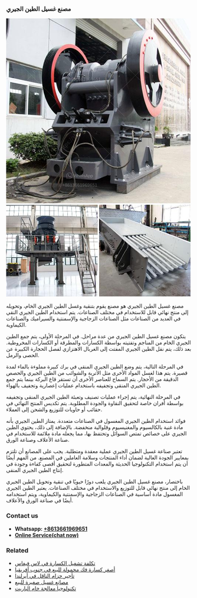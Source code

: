 <h3>مصنع غسيل الطين الجيري</h3><img src='1701853626.jpg' alt=''><p>مصنع غسيل الطين الجيري هو مصنع يقوم بتنقية وغسل الطين الجيري الخام، وتحويله إلى منتج نهائي قابل للاستخدام في مختلف الصناعات. يتم استخدام الطين الجيري النقي في العديد من الصناعات مثل الصناعات الزجاجية والإسمنتية والسيراميك والصناعات الكيماوية.</p><p>يتكون مصنع غسيل الطين الجيري من عدة مراحل. في المرحلة الأولى، يتم جمع الطين الجيري الخام من المناجم وتفتيته بواسطة الكسارات والمطرقة أو الكسارات المخروطية. بعد ذلك، يتم نقل الطين الجيري المفتت إلى الغربال الاهتزازي لفصل الحجارة الكبيرة عن الحصى والرمل.</p><p>في المرحلة التالية، يتم وضع الطين الجيري المنقى في برك كبيرة مملوءة بالماء لمدة قصيرة. يتم هذا لغسل المواد الأخرى مثل الأتربة والشوائب من الطين الجيري والحصص الدقيقة من الأحجار. يتم السماح للعناصر الأخرى أن تستقر قاع البركة بينما يتم جمع الطين الجيري المنقى وتجفيفه باستخدام عمليات إعصارية وتجفيف بالهواء.</p><p>في المرحلة النهائية، يتم إجراء عمليات تصنيف وتعبئة الطين الجيري المنقى وتجفيفه بواسطة أفران خاصة لتحقيق النقاوة والجودة المطلوبة. يتم تكديس المنتج النهائي في حقائب أو حاويات للتوزيع والشحن إلى العملاء.</p><p>فوائد استخدام الطين الجيري المغسول في الصناعات متعددة. يمتاز الطين الجيري بأنه مادة غنية بالكالسيوم والمغنيسيوم وقلوالية منخفضة. بالإضافة إلى ذلك، يحتوي الطين الجيري على خصائص تمتص السوائل وتحتفظ بها، مما يجعله مادة ملائمة للاستخدام في صناعة الأعلاف وصناعة الورق.</p><p>تعتبر صناعة غسيل الطين الجيري عملية معقدة ومتطلبة. يجب على المصانع أن تلتزم بمعايير الجودة العالية لضمان أداء المنتجات وسلامة العاملين في المصنع. من المهم أيضًا أن يتم استخدام التكنولوجيا الحديثة والمعدات المتطورة لتحقيق أقصى كفاءة وجودة في إنتاج الطين الجيري المنقى.</p><p>باختصار، مصنع غسيل الطين الجيري يلعب دورًا حيويًا في تنقية وتحويل الطين الجيري الخام إلى منتج نهائي قابل للتوزيع والاستخدام في مختلف الصناعات. يعتبر الطين الجيري المغسول مادة أساسية في الصناعات الزجاجية والإسمنتية والكيماوية، ويتم استخدامه أيضًا في صناعة الورق والأعلاف.</p><h3>Contact us</h3><ul><li><strong>Whatsapp:&nbsp;<a href="https://wa.me/8613661969651">+8613661969651</a></strong></li><li><a href="https://swt.shibang-china.com/?git&amp;zhl&amp;مصنع غسيل الطين الجيري"><strong>Online Service(chat now)</strong></a></li></ul><h3>Related</h3><ul><li><a href='تكلفة تشغيل الكسارة في لاس فيغاس.md'>تكلفة تشغيل الكسارة في لاس فيغاس</a></li><li><a href='أصغر كسارة فك محمولة للبيع في جنوب أفريقيا.md'>أصغر كسارة فك محمولة للبيع في جنوب أفريقيا</a></li><li><a href='تأجير حزام الناقل في أيرلندا.md'>تأجير حزام الناقل في أيرلندا</a></li><li><a href='مصانع غسيل صغيرة للبيع.md'>مصانع غسيل صغيرة للبيع</a></li><li><a href='تكنولوجيا معالجة خام الباريت.md'>تكنولوجيا معالجة خام الباريت</a></li></ul>